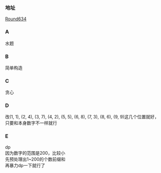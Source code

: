 ### 地址
[Round634](https://codeforces.com/contest/1335)

### A
水题

### B
简单构造

### C
贪心

### D
改(1, 1), (2, 4), (3, 7), (4, 2), (5, 5), (6, 8), (7, 3), (8, 6), (9, 9)这几个位置就好，只要和本身数字不一样就行

### E
dp  
因为数字的范围是200，比较小  
先预处理出1~200的个数前缀和  
再暴力dp一下就行了
